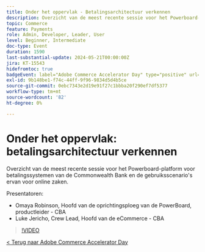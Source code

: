 ```yaml
---
title: Onder het oppervlak - Betalingsarchitectuur verkennen
description: Overzicht van de meest recente sessie voor het Powerboard-platform voor betalingssystemen van de Commonwealth Bank en de gebruiksscenario's ervan voor online zaken.
topic: Commerce
feature: Payments
role: Admin, Developer, Leader, User
level: Beginner, Intermediate
doc-type: Event
duration: 1590
last-substantial-update: 2024-05-21T00:00:00Z
jira: KT-15543
hidefromtoc: true
badgeEvent: label="Adobe Commerce Accelerator Day" type="positive" url="https://experienceleague.adobe.com/en/docs/events/apac-commerce-recordings/2024/overview"
exl-id: 9b148be1-f74c-44ff-9f96-9834d5d4b5ce
source-git-commit: 0ebc7343e2d19e91f27c1bbba20f290ef7df5377
workflow-type: tm+mt
source-wordcount: '82'
ht-degree: 0%

---
```


# Onder het oppervlak: betalingsarchitectuur verkennen

Overzicht van de meest recente sessie voor het Powerboard-platform voor betalingssystemen van de Commonwealth Bank en de gebruiksscenario&#39;s ervan voor online zaken.

Presentatoren:

+ Omaya Robinson, Hoofd van de oprichtingsploeg van de PowerBoard, productleider - CBA
+ Luke Jericho, Crew Lead, Hoofd van de eCommerce - CBA

>[!VIDEO](https://video.tv.adobe.com/v/3429270/?learn=on)

[&lt; Terug naar Adobe Commerce Accelerator Day](./overview.md)
